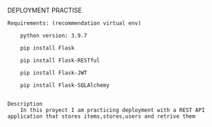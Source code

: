  DEPLOYMENT PRACTISE

    Requirements: (recommendation virtual env)

        python version: 3.9.7

        pip install Flask

        pip install Flask-RESTful

        pip install Flask-JWT

        pip install Flask-SQLAlchemy


    Description
        In this proyect I am practicing deployment with a REST API application that stores items,stores,users and retrive them

